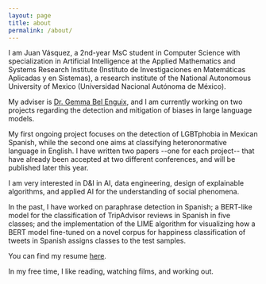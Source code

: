 ```yaml
---
layout: page
title: about
permalink: /about/
---
```


I am Juan Vásquez, a 2nd-year MsC student in Computer Science with specialization in Artificial Intelligence at the Applied Mathematics and Systems Research Institute (Instituto de Investigaciones en Matemáticas Aplicadas y en Sistemas), a research institute of the National Autonomous University of Mexico (Universidad Nacional Autónoma de México).

My adviser is [Dr. Gemma Bel Enguix](https://scholar.google.com/citations?hl=en&user=RXWYz10AAAAJ), and I am currently working on two projects regarding the detection and mitigation of biases in large language models. 

My first ongoing project focuses on the detection of LGBTphobia in Mexican Spanish, while the second one aims at classifying heteronormative language in English. I have written two papers --one for each project-- that have already been accepted at two different conferences, and will be published later this year.

I am very interested in D&I in AI, data engineering, design of explainable algorithms, and applied AI for the understanding of social phenomena.

In the past, I have worked on paraphrase detection in Spanish; a BERT-like model for the classification of TripAdvisor reviews in Spanish in five classes; and the implementation of the LIME algorithm for visualizing how a BERT model fine-tuned on a novel corpus for happiness classification of tweets in Spanish assigns classes to the test samples. 

You can find my resume [here](https://drive.google.com/file/d/1kfwbttPgZ-rRHCYFGOMUpYo5Je0VN47v/view?usp=sharing).

In my free time, I like reading, watching films, and working out.
